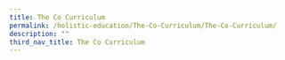 ```yaml
---
title: The Co Curriculum
permalink: /holistic-education/The-Co-Curriculum/The-Co-Curriculum/
description: ""
third_nav_title: The Co Curriculum
---
```

